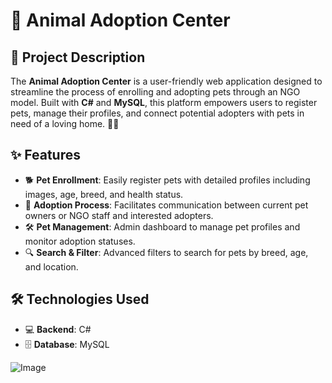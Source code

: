 # 🐾 Animal Adoption Center

## 📖 Project Description

The **Animal Adoption Center** is a user-friendly web application designed to streamline the process of enrolling and adopting pets through an NGO model. Built with **C#** and **MySQL**, this platform empowers users to register pets, manage their profiles, and connect potential adopters with pets in need of a loving home. 🐶🐱

## ✨ Features

- 🐕 **Pet Enrollment**: Easily register pets with detailed profiles including images, age, breed, and health status.
- 💌 **Adoption Process**: Facilitates communication between current pet owners or NGO staff and interested adopters.
- 🛠️ **Pet Management**: Admin dashboard to manage pet profiles and monitor adoption statuses.
- 🔍 **Search & Filter**: Advanced filters to search for pets by breed, age, and location.

## 🛠️ Technologies Used

- 💻 **Backend**: C#
- 🗄️ **Database**: MySQL

![Image](https://github.com/user-attachments/assets/043233fc-2d14-4039-8a8a-33579127ce0b)
